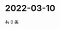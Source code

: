 # 2022-03-10

共 0 条

<!-- BEGIN WEIBO -->
<!-- 最后更新时间 Thu Mar 10 2022 20:20:50 GMT+0800 (China Standard Time) -->

<!-- END WEIBO -->
